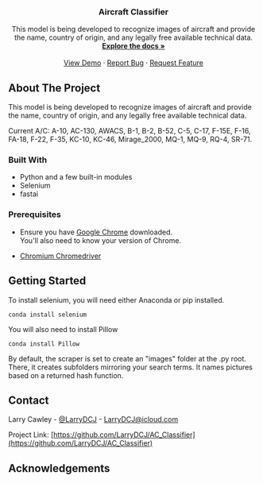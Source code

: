   <h3 align="center">Aircraft Classifier</h3>

  <p align="center">
    This model is being developed to recognize images of aircraft and provide the name, country of origin, and any legally free available technical data.
    <br />
    <a href="https://github.com/LarryDCJ/AC_Classifier"><strong>Explore the docs »</strong></a>
    <br />
    <br />
    <a href="https://github.com/LarryDCJ/AC_Classifier">View Demo</a>
    ·
    <a href="https://github.com/LarryDCJ/AC_Classifier/issues">Report Bug</a>
    ·
    <a href="https://github.com/LarryDCJ/AC_Classifier/issues">Request Feature</a>
  </p>
</p>

<!-- ABOUT THE PROJECT -->
## About The Project

This model is being developed to recognize images of aircraft and provide the name, country of origin, and any legally free available technical data.

Current A/C:
A-10, AC-130, AWACS, B-1, B-2, B-52, C-5, C-17, F-15E, F-16, FA-18, F-22, F-35, KC-10, KC-46, Mirage_2000, MQ-1, MQ-9, RQ-4, SR-71.


### Built With

* Python and a few built-in modules
* Selenium
* fastai


### Prerequisites

* Ensure you have [Google Chrome](https://www.google.com/chrome/) downloaded.<br />
You'll also need to know your version of Chrome.

* [Chromium Chromedriver](https://chromedriver.chromium.org)

## Getting Started

To install selenium, you will need either Anaconda or pip installed.
```
conda install selenium
```


You will also need to install Pillow
```bazaar
conda install Pillow
```

By default, the scraper is set to create an "images" folder at the .py root. There, it creates subfolders mirroring your search terms. It names pictures based on a returned hash function.



<!-- CONTACT -->
## Contact

Larry Cawley - [@LarryDCJ](https://twitter.com/LarryDCJ) - [LarryDCJ@icloud.com](mailto:larrydcj@icloud.com)

Project Link: [https://github.com/LarryDCJ/AC_Classifier](https://github.com/LarryDCJ/AC_Classifier)


<!-- ACKNOWLEDGEMENTS -->
## Acknowledgements
